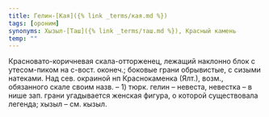 ```yaml
---
title: Гелин-[Кая]({% link _terms/кая.md %})
tags: [ороним]
synonyms: Хызыл-[Таш]({% link _terms/таш.md %}), Красный камень
temp: ""
---
```


Красновато-коричневая скала-отторженец, лежащий наклонно блок с утесом-пиком на
с-вост. оконеч.; боковые грани обрывистые, с сизыми натеками. Над сев. окраиной
нп Краснокаменка (Ялт.), возм., обязанного скале своим назв. – 1) тюрк. гелин –
невеста, невестка – в нише зап. грани угадывается женская фигура, о которой
существовала легенда; хызыл – см. кызыл.
